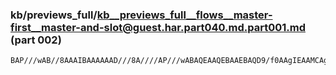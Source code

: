 ### kb/previews_full/kb__previews_full__flows__master-first__master-and-slot@guest.har.part040.md.part001.md (part 002)

```md
BAP///wAB//8AAAIBAAAAAAD///8A////AP///wABAQEAAQEBAAEBAQD9/f0AAgIEAAMCAgAA//8AAAH+AAACAQABAAAA/wAB
```

```
